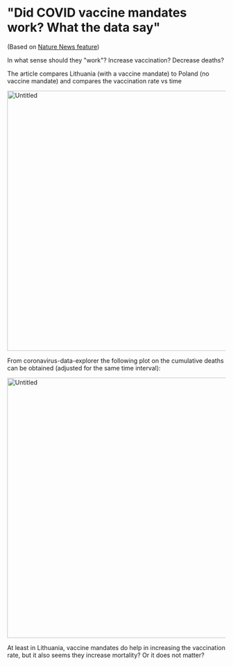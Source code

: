 # "Did COVID vaccine mandates work? What the data say"
(Based on [Nature News feature](https://www.nature.com/articles/d41586-022-01827-4))

In what sense should they "work"? Increase vaccination? Decrease deaths?

The article compares Lithuania (with a vaccine mandate) to Poland (no vaccine mandate) and compares the vaccination rate vs time

<img width="600" alt="Untitled" src="https://user-images.githubusercontent.com/5073648/177785427-ead2789f-3512-410a-ab02-fe2bed2af64f.png">

From coronavirus-data-explorer the following plot on the cumulative deaths can be obtained (adjusted for the same time interval):  


<img width="600" alt="Untitled" src="https://user-images.githubusercontent.com/5073648/177785007-10d85c73-4bf5-4181-a974-a1ca66b0f291.png">

At least in Lithuania, vaccine mandates do help in increasing the vaccination rate, but it also seems they increase mortality? Or it does not matter?

